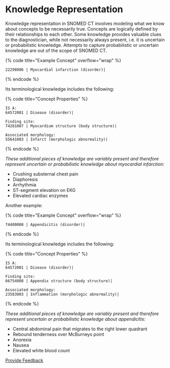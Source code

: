 # Knowledge Representation

Knowledge representation in SNOMED CT involves modeling what we know about concepts to be necessarily true. Concepts are logically defined by their relationships to each other. Some knowledge provides valuable clues to the diagnostician, while not necessarily always present, i.e. it is uncertain or probabilistic knowledge. Attempts to capture probabilistic or uncertain knowledge are out of the scope of SNOMED CT.

{% code title="Example Concept" overflow="wrap" %}
```
22298006 | Myocardial infarction (disorder)|
```
{% endcode %}

Its terminological knowledge includes the following:

{% code title="Concept Properties" %}
```
IS A: 
64572001 | Disease (disorder)|

Finding site: 
74281007 | Myocardium structure (body structure)|

Associated morphology: 
55641003 | Infarct (morphologic abnormality)|
```
{% endcode %}

_These additional pieces of knowledge are variably present and therefore represent uncertain or probabilistic knowledge about myocardial infarction:_

* Crushing substernal chest pain
* Diaphoresis
* Arrhythmia
* ST-segment elevation on EKG
* Elevated cardiac enzymes

Another example:

{% code title="Example Concept" overflow="wrap" %}
```
74400008 | Appendicitis (disorder)|
```
{% endcode %}

Its terminological knowledge includes the following:

{% code title="Concept Properties" %}
```
IS A: 
64572001 | Disease (disorder)|

Finding site: 
66754008 | Appendix structure (body structure)|

Associated morphology: 
23583003 | Inflammation (morphologic abnormality)|
```
{% endcode %}

_These additional pieces of knowledge are variably present and therefore represent uncertain or probabilistic knowledge about appendicitis:_

* Central abdominal pain that migrates to the right lower quadrant
* Rebound tenderness over McBurneys point
* Anorexia
* Nausea
* Elevated white blood count






<a href="https://docs.google.com/forms/d/e/1FAIpQLScTmbZIf0UEQwYDkY27EEWBkaiYkHSbR0_9DmFrMLXoQLyL7Q/viewform?usp=pp_url&entry.1767247133=SCT+Editorial+Guide&entry.670899847=Knowledge%20Representation" class="button primary">Provide Feedback</a>
